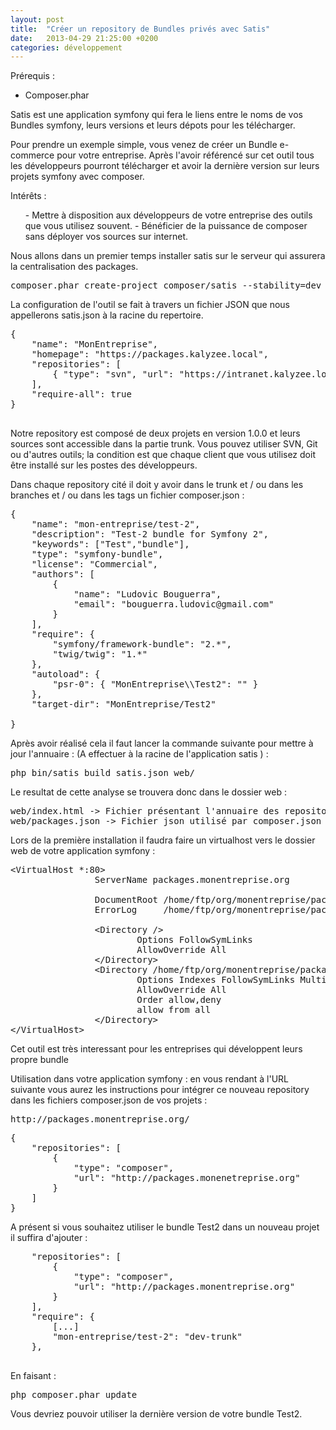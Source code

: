 ```yaml
---
layout: post
title:  "Créer un repository de Bundles privés avec Satis"
date:   2013-04-29 21:25:00 +0200
categories: développement 
---
```

Prérequis :
<ul>
	<li>Composer.phar</li>
</ul>

Satis est une application symfony qui fera le liens entre le noms de vos Bundles symfony, leurs versions et leurs dépots pour les télécharger.

Pour prendre un exemple simple, vous venez de créer un Bundle e-commerce pour votre entreprise. Après l'avoir référencé sur cet outil tous les développeurs pourront télécharger et avoir la dernière version sur leurs projets symfony avec composer.

Intérêts :
<ul>
- Mettre à disposition aux développeurs de votre entreprise des outils que vous utilisez souvent.
- Bénéficier de la puissance de composer sans déployer vos sources sur internet.
</ul>

Nous allons dans un premier temps installer satis sur le serveur qui assurera la centralisation des packages.
<pre class="brush: shell; gutter: true; first-line: 1; highlight: []; html-script: false">
composer.phar create-project composer/satis --stability=dev
</pre>
La configuration de l'outil se fait à travers un fichier JSON que nous appellerons satis.json à la racine du repertoire.
<pre class="brush: javascript; gutter: true; first-line: 1; highlight: []; html-script: false">
{
    &quot;name&quot;: &quot;MonEntreprise&quot;,
    &quot;homepage&quot;: &quot;https://packages.kalyzee.local&quot;,
    &quot;repositories&quot;: [
        { &quot;type&quot;: &quot;svn&quot;, &quot;url&quot;: &quot;https://intranet.kalyzee.local/svn/test-2/&quot; }
    ],
    &quot;require-all&quot;: true
}

</pre>

Notre repository est composé de deux projets en version 1.0.0 et leurs sources sont accessible dans la partie trunk. Vous pouvez utiliser SVN, Git ou d'autres outils; la condition est que chaque client que vous utilisez doit être installé sur les postes des développeurs.

Dans chaque repository cité il doit y avoir dans le trunk et / ou dans les branches et / ou dans les tags un fichier composer.json :

<pre class="brush: javascript; gutter: true; first-line: 1; highlight: []; html-script: false">
{
    &quot;name&quot;: &quot;mon-entreprise/test-2&quot;,
    &quot;description&quot;: &quot;Test-2 bundle for Symfony 2&quot;,
    &quot;keywords&quot;: [&quot;Test&quot;,&quot;bundle&quot;],
    &quot;type&quot;: &quot;symfony-bundle&quot;,
    &quot;license&quot;: &quot;Commercial&quot;,
    &quot;authors&quot;: [
        {
            &quot;name&quot;: &quot;Ludovic Bouguerra&quot;,
            &quot;email&quot;: &quot;bouguerra.ludovic@gmail.com&quot;
        }
    ],
    &quot;require&quot;: {
        &quot;symfony/framework-bundle&quot;: &quot;2.*&quot;,
        &quot;twig/twig&quot;: &quot;1.*&quot;
    },
    &quot;autoload&quot;: {
        &quot;psr-0&quot;: { &quot;MonEntreprise\\Test2&quot;: &quot;&quot; }
    },
    &quot;target-dir&quot;: &quot;MonEntreprise/Test2&quot;

}
</pre>

Après avoir réalisé cela il faut lancer la commande suivante pour mettre à jour l'annuaire : (A effectuer à la racine de l'application satis ) :
<pre class="brush: shell; gutter: true; first-line: 1; highlight: []; html-script: false">
php bin/satis build satis.json web/
</pre>

Le resultat de cette analyse se trouvera donc dans le dossier web :
<pre>
web/index.html -&gt; Fichier présentant l&#039;annuaire des repositories disponibles pour les visiteurs.
web/packages.json -&gt; Fichier json utilisé par composer.json
</pre>


Lors de la première installation il faudra faire un virtualhost vers le dossier web de votre application symfony :

<pre>
&lt;VirtualHost *:80&gt;
                ServerName packages.monentreprise.org

                DocumentRoot /home/ftp/org/monentreprise/packages/html/web
                ErrorLog     /home/ftp/org/monentreprise/packages/logs/errors.log

                &lt;Directory /&gt;
                        Options FollowSymLinks
                        AllowOverride All
                &lt;/Directory&gt;
                &lt;Directory /home/ftp/org/monentreprise/packages/html/web&gt;
                        Options Indexes FollowSymLinks MultiViews
                        AllowOverride All
                        Order allow,deny
                        allow from all
                &lt;/Directory&gt;
&lt;/VirtualHost&gt;
</pre>

Cet outil est très interessant pour les entreprises qui développent leurs propre bundle

Utilisation dans votre application symfony :
en vous rendant à l'URL suivante vous aurez les instructions pour intégrer ce nouveau repository dans les fichiers composer.json de vos projets :
<pre>
http://packages.monentreprise.org/
</pre>

<pre class="brush: javascript; gutter: true; first-line: 1; highlight: []; html-script: false">
{
    &quot;repositories&quot;: [
        {
            &quot;type&quot;: &quot;composer&quot;,
            &quot;url&quot;: &quot;http://packages.monenetreprise.org&quot;
        }
    ]
}
</pre>

A présent si vous souhaitez utiliser le bundle Test2 dans un nouveau projet il suffira d'ajouter :
<pre class="brush: javascript; gutter: true; first-line: 1; highlight: []; html-script: false">
    &quot;repositories&quot;: [
        {
            &quot;type&quot;: &quot;composer&quot;,
            &quot;url&quot;: &quot;http://packages.monentreprise.org&quot;
        }
    ],
    &quot;require&quot;: {
        [...]
        &quot;mon-entreprise/test-2&quot;: &quot;dev-trunk&quot;
    },

</pre>

En faisant :
<pre class="brush: shell; gutter: true; first-line: 1; highlight: []; html-script: false">
php composer.phar update
</pre>
Vous devriez pouvoir utiliser la dernière version de votre bundle Test2.
